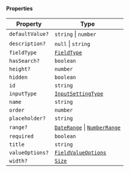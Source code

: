#### Properties

| Property                                  | Type                                                                                             |
| ----------------------------------------- | ------------------------------------------------------------------------------------------------ |
| <a id="defaultvalue"></a> `defaultValue?` | `string` \| `number`                                                                             |
| <a id="description"></a> `description?`   | `null` \| `string`                                                                               |
| <a id="fieldtype"></a> `fieldType`        | [`FieldType`](./generated/html/FieldType.md)                                                     |
| <a id="hassearch"></a> `hasSearch?`       | `boolean`                                                                                        |
| <a id="height"></a> `height?`             | `number`                                                                                         |
| <a id="hidden"></a> `hidden`              | `boolean`                                                                                        |
| <a id="id"></a> `id`                      | `string`                                                                                         |
| <a id="inputtype"></a> `inputType`        | [`InputSettingType`](./generated/html/InputSettingType.md)                                       |
| <a id="name"></a> `name`                  | `string`                                                                                         |
| <a id="order"></a> `order`                | `number`                                                                                         |
| <a id="placeholder"></a> `placeholder?`   | `string`                                                                                         |
| <a id="range"></a> `range?`               | [`DateRange`](./generated/html/DateRange.md) \| [`NumberRange`](./generated/html/NumberRange.md) |
| <a id="required"></a> `required`          | `boolean`                                                                                        |
| <a id="title"></a> `title`                | `string`                                                                                         |
| <a id="valueoptions"></a> `valueOptions?` | [`FieldValueOptions`](./generated/html/FieldValueOptions.md)                                     |
| <a id="width"></a> `width?`               | [`Size`](./generated/html/Size.md)                                                               |
